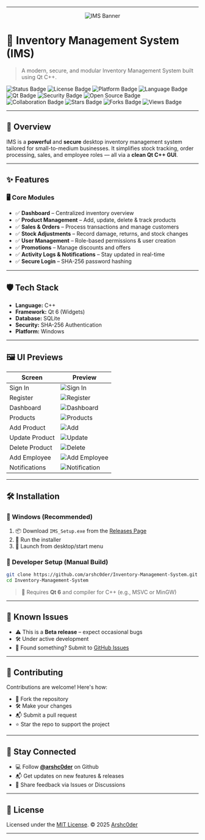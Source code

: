
---
<p align="center">
  <img src="https://raw.githubusercontent.com/arshc0der/Inventory-Management-System/main/preview/ims_banner.png" alt="IMS Banner" />
</p>

# 🏪 Inventory Management System (IMS)

> A modern, secure, and modular Inventory Management System built using Qt C++.

<p align="left">
  <img src="https://img.shields.io/badge/status-Beta-yellow.svg" alt="Status Badge"/>
  <img src="https://img.shields.io/github/license/arshc0der/Inventory-Management-System?color=green" alt="License Badge"/>
  <img src="https://img.shields.io/badge/platform-Windows-blue.svg" alt="Platform Badge"/>
  <img src="https://img.shields.io/badge/language-C++-00599C.svg" alt="Language Badge"/>
  <img src="https://img.shields.io/badge/framework-Qt%206-41cd52.svg" alt="Qt Badge"/>
  <img src="https://img.shields.io/badge/security-SHA--256-red.svg" alt="Security Badge"/>
  <img src="https://img.shields.io/badge/open--source-yes-brightgreen.svg" alt="Open Source Badge"/>
  <img src="https://img.shields.io/badge/contributions-welcome-orange.svg" alt="Collaboration Badge"/>
  <img src="https://img.shields.io/github/stars/arshc0der/Inventory-Management-System?style=social" alt="Stars Badge"/>
  <img src="https://img.shields.io/github/forks/arshc0der/Inventory-Management-System?style=social" alt="Forks Badge"/>
  <img src="https://img.shields.io/github/views/arshc0der/Inventory-Management-System?style=social" alt="Views Badge"/>  
</p>

---

## 📌 Overview

IMS is a **powerful** and **secure** desktop inventory management system tailored for small-to-medium businesses. It simplifies stock tracking, order processing, sales, and employee roles — all via a **clean Qt C++ GUI**.

---

## ✨ Features

### 🖥 Core Modules

* ✅ **Dashboard** – Centralized inventory overview
* ✅ **Product Management** – Add, update, delete & track products
* ✅ **Sales & Orders** – Process transactions and manage customers
* ✅ **Stock Adjustments** – Record damage, returns, and stock changes
* ✅ **User Management** – Role-based permissions & user creation
* ✅ **Promotions** – Manage discounts and offers
* ✅ **Activity Logs & Notifications** – Stay updated in real-time
* ✅ **Secure Login** – SHA-256 password hashing

---

## 🛡️ Tech Stack

* **Language:** C++
* **Framework:** Qt 6 (Widgets)
* **Database:** SQLite
* **Security:** SHA-256 Authentication
* **Platform:** Windows

---

## 🖼️ UI Previews

| Screen         | Preview                                                                                                                |
| -------------- | ---------------------------------------------------------------------------------------------------------------------- |
| Sign In        | ![Sign In](https://raw.githubusercontent.com/arshc0der/Inventory-Management-System/refs/heads/main/preview/1.png)      |
| Register       | ![Register](https://raw.githubusercontent.com/arshc0der/Inventory-Management-System/refs/heads/main/preview/2.png)     |
| Dashboard      | ![Dashboard](https://raw.githubusercontent.com/arshc0der/Inventory-Management-System/refs/heads/main/preview/3.png)    |
| Products       | ![Products](https://raw.githubusercontent.com/arshc0der/Inventory-Management-System/refs/heads/main/preview/4.png)     |
| Add Product    | ![Add](https://raw.githubusercontent.com/arshc0der/Inventory-Management-System/refs/heads/main/preview/5.png)          |
| Update Product | ![Update](https://raw.githubusercontent.com/arshc0der/Inventory-Management-System/refs/heads/main/preview/6.png)       |
| Delete Product | ![Delete](https://raw.githubusercontent.com/arshc0der/Inventory-Management-System/refs/heads/main/preview/7.png)       |
| Add Employee   | ![Add Employee](https://raw.githubusercontent.com/arshc0der/Inventory-Management-System/refs/heads/main/preview/8.png) |
| Notifications  | ![Notification](https://raw.githubusercontent.com/arshc0der/Inventory-Management-System/refs/heads/main/preview/9.png) |

---

## 🛠 Installation

### 🔹 Windows (Recommended)

1. 📦 Download `IMS_Setup.exe` from the [Releases Page](https://github.com/arshc0der/Inventory-Management-System/releases)
2. 🚀 Run the installer
3. 🎉 Launch from desktop/start menu

### 🔹 Developer Setup (Manual Build)

```bash
git clone https://github.com/arshc0der/Inventory-Management-System.git
cd Inventory-Management-System
```

> 📌 Requires **Qt 6** and compiler for C++ (e.g., MSVC or MinGW)

---

## 🚧 Known Issues

* ⚠️ This is a **Beta release** – expect occasional bugs
* 🛠️ Under active development
* 🐛 Found something? Submit to [GitHub Issues](https://github.com/arshc0der/Inventory-Management-System/issues)

---

## 🙌 Contributing

Contributions are welcome! Here's how:

* 🍴 Fork the repository
* 🛠 Make your changes
* 📬 Submit a pull request
* ⭐ Star the repo to support the project

---

## 📢 Stay Connected

* 💻 Follow **[@arshc0der](https://github.com/arshc0der)** on Github
* 📬 Get updates on new features & releases
* 💬 Share feedback via Issues or Discussions

---

## 📜 License

Licensed under the [MIT License](LICENSE).
© 2025 [Arshc0der](https://github.com/arshc0der)

---

